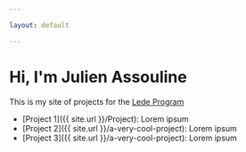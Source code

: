 ```yaml
---

layout: default

---
```


# Hi, I'm Julien Assouline

This is my site of projects for the [Lede Program](http://ledeprogram.com)

* [Project 1]({{ site.url }}/Project): Lorem ipsum
* [Project 2]({{ site.url }}/a-very-cool-project): Lorem ipsum
* [Project 3]({{ site.url }}/a-very-cool-project): Lorem ipsum